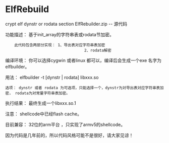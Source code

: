 # ElfRebuild
crypt elf dynstr or rodata section
ElfRebuilder.zip -- 源代码

功能描述： 基于init_array的字符串表或rodata节加密。

		此代码包含两部分实现： 1、导出表对应字符串表加密
							           2、rodata解密
							   
编译环境：
	你可以选择cygwin 或者linux 都可以，编译后会生成一个exe 名字为elfbuilder。
	
用法：
	elfbuilder -t [dynstr | rodata] libxxx.so
	
	选项： dynstr 或者 rodata 为可选项，只能选择一个，dynstr为对导出表对应字符串表加密， rodata为对常量字符串表加密。
	
执行结果：
	最终生成一个libxxx.so.1
	

注意：
	shellcode中已经flash cache。
	
目前兼容：
	32位的arm平台 ，只实现了armv5的shellcode。
  
  
  因为代码是几年前的，所以代码风格可能不是很好，请大家见谅！

